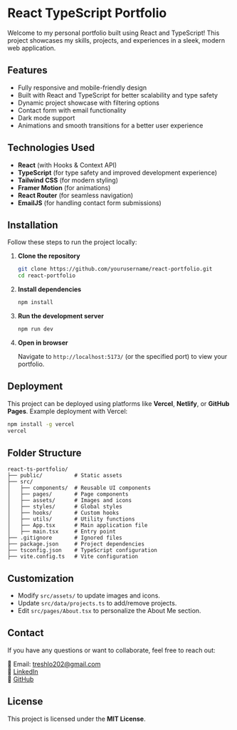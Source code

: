# React TypeScript Portfolio

Welcome to my personal portfolio built using React and TypeScript! This project showcases my skills, projects, and experiences in a sleek, modern web application.

## Features

- Fully responsive and mobile-friendly design
- Built with React and TypeScript for better scalability and type safety
- Dynamic project showcase with filtering options
- Contact form with email functionality
- Dark mode support
- Animations and smooth transitions for a better user experience

## Technologies Used

- **React** (with Hooks & Context API)
- **TypeScript** (for type safety and improved development experience)
- **Tailwind CSS** (for modern styling)
- **Framer Motion** (for animations)
- **React Router** (for seamless navigation)
- **EmailJS** (for handling contact form submissions)

## Installation

Follow these steps to run the project locally:

1. **Clone the repository**

   ```sh
   git clone https://github.com/yourusername/react-portfolio.git
   cd react-portfolio
   ```

2. **Install dependencies**

   ```sh
   npm install
   ```

3. **Run the development server**

   ```sh
   npm run dev
   ```

4. **Open in browser**

   Navigate to `http://localhost:5173/` (or the specified port) to view your portfolio.

## Deployment

This project can be deployed using platforms like **Vercel**, **Netlify**, or **GitHub Pages**. Example deployment with Vercel:

```sh
npm install -g vercel
vercel
```

## Folder Structure

```
react-ts-portfolio/
├── public/          # Static assets
├── src/
│   ├── components/  # Reusable UI components
│   ├── pages/       # Page components
│   ├── assets/      # Images and icons
│   ├── styles/      # Global styles
│   ├── hooks/       # Custom hooks
│   ├── utils/       # Utility functions
│   ├── App.tsx      # Main application file
│   ├── main.tsx     # Entry point
├── .gitignore       # Ignored files
├── package.json     # Project dependencies
├── tsconfig.json    # TypeScript configuration
├── vite.config.ts   # Vite configuration
```

## Customization

- Modify `src/assets/` to update images and icons.
- Update `src/data/projects.ts` to add/remove projects.
- Edit `src/pages/About.tsx` to personalize the About Me section.

## Contact

If you have any questions or want to collaborate, feel free to reach out:

📧 Email: treshlo202@gmail.com  
🔗 [LinkedIn](https://www.linkedin.com/in/mehdi-dinari-b0487a2a9/)  
📂 [GitHub](https://github.com/yourusername)

## License

This project is licensed under the **MIT License**.

